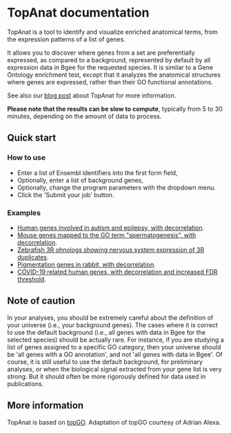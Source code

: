 TopAnat documentation
=====================

TopAnat is a tool to identify and visualize enriched anatomical terms, from the expression patterns of a list of genes.

It allows you to discover where genes from a set are preferentially expressed, as compared to a background, represented by default by all expression data in Bgee for the requested species. It is similar to a Gene Ontology enrichment test, except that it analyzes the anatomical structures where genes are expressed, rather than their GO functional annotations.

See also our [blog post](https://bgeedb.wordpress.com/category/topanat/ "Link to the Bgee Wordpress blog") about TopAnat for more information.

**Please note that the results can be slow to compute**, typically from 5 to 30 minutes, depending on the amount of data to process.

Quick start
-----------

### How to use

*   Enter a list of Ensembl identifiers into the first form field,
*   Optionally, enter a list of background genes,
*   Optionally, change the program parameters with the dropdown menu.
*   Click the 'Submit your job' button.

### Examples

*   [Human genes involved in autism and epilepsy, with decorrelation](/analysis/top-anat/8af5b0727ba1c62318707bf6f59c7c9c2b3697a1 "TopAnat example").
*   [Mouse genes mapped to the GO term "spermatogenesis", with decorrelation](/analysis/top-anat/2dd226ea83f1b041cf105e7d18a01d81fff19d10 "TopAnat example").
*   [Zebrafish 3R ohnologs showing nervous system expression of 3R duplicates](/analysis/top-anat/2bf58d4561f36bbaec9bebc730131423e695df3d "TopAnat example").
*   [Pigmentation genes in rabbit, with decorrelation](/analysis/top-anat/9a9896727557dab83c45731d3fd4f4ccadf19be0 "TopAnat example").
*   [COVID-19 related human genes, with decorrelation and increased FDR threshold](/analysis/top-anat/10fb20cc0f767484a570ee82e5c24fc317657d23 "TopAnat example").

Note of caution
---------------

In your analyses, you should be extremely careful about the definition of your universe (i.e., your background genes). The cases where it is correct to use the default background (i.e., all genes with data in Bgee for the selected species) should be actually rare. For instance, if you are studying a list of genes assigned to a specific GO category, then your universe should be 'all genes with a GO annotation', and not 'all genes with data in Bgee'. Of course, it is still useful to use the default background, for preliminary analyses, or when the biological signal extracted from your gene list is very strong. But it should often be more rigorously defined for data used in publications.

More information
----------------

TopAnat is based on [topGO](https://bioconductor.org/packages/topGO/ "topGO package in Bioconductor"). Adaptation of topGO courtesy of Adrian Alexa.
